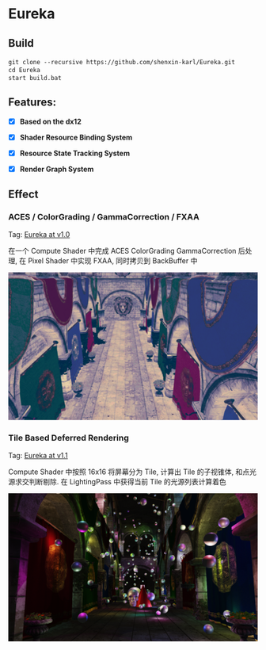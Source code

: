 # Eureka

## Build

```shell
git clone --recursive https://github.com/shenxin-karl/Eureka.git
cd Eureka
start build.bat
```



## 

## Features:

- [x] **Based on the dx12**

- [x] **Shader Resource Binding System**
- [x] **Resource State Tracking System**
- [x] **Render Graph System**



## Effect

### ACES / ColorGrading / GammaCorrection / FXAA 

Tag: [Eureka at v1.0](https://github.com/shenxin-karl/Eureka/tree/v1.0)

在一个 Compute Shader 中完成 ACES ColorGrading GammaCorrection 后处理, 在 Pixel Shader 中实现 FXAA, 同时拷贝到 BackBuffer 中

<img src="Doc/PostProcessing.png" alt="PostProcessing"  />

### Tile Based Deferred Rendering

Tag: [Eureka at v1.1](https://github.com/shenxin-karl/Eureka/tree/v1.1)

Compute Shader 中按照 16x16 将屏幕分为 Tile, 计算出 Tile 的子视锥体, 和点光源求交判断剔除. 在 LightingPass 中获得当前 Tile 的光源列表计算着色

<img src="Doc/TBDR.png" alt="TBDR"  />

